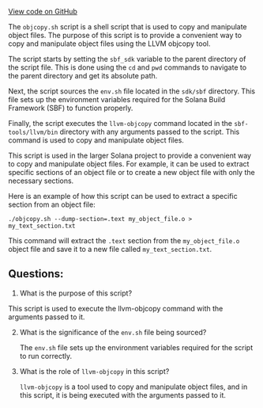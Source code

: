 [View code on GitHub](https://github.com/solana-labs/solana/blob/master/sdk/sbf/scripts/objcopy.sh)

The `objcopy.sh` script is a shell script that is used to copy and manipulate object files. The purpose of this script is to provide a convenient way to copy and manipulate object files using the LLVM objcopy tool. 

The script starts by setting the `sbf_sdk` variable to the parent directory of the script file. This is done using the `cd` and `pwd` commands to navigate to the parent directory and get its absolute path. 

Next, the script sources the `env.sh` file located in the `sdk/sbf` directory. This file sets up the environment variables required for the Solana Build Framework (SBF) to function properly. 

Finally, the script executes the `llvm-objcopy` command located in the `sbf-tools/llvm/bin` directory with any arguments passed to the script. This command is used to copy and manipulate object files. 

This script is used in the larger Solana project to provide a convenient way to copy and manipulate object files. For example, it can be used to extract specific sections of an object file or to create a new object file with only the necessary sections. 

Here is an example of how this script can be used to extract a specific section from an object file:

```
./objcopy.sh --dump-section=.text my_object_file.o > my_text_section.txt
```

This command will extract the `.text` section from the `my_object_file.o` object file and save it to a new file called `my_text_section.txt`.
## Questions: 
 1. What is the purpose of this script?
   
   This script is used to execute the llvm-objcopy command with the arguments passed to it.

2. What is the significance of the `env.sh` file being sourced?

   The `env.sh` file sets up the environment variables required for the script to run correctly.

3. What is the role of `llvm-objcopy` in this script?

   `llvm-objcopy` is a tool used to copy and manipulate object files, and in this script, it is being executed with the arguments passed to it.
